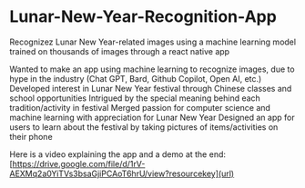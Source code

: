 # Lunar-New-Year-Recognition-App
Recognizez Lunar New Year-related images using a machine learning model trained on thousands of images through a react native app

Wanted to make an app using machine learning to recognize images, due to hype in the industry (Chat GPT, Bard, Github Copilot, Open AI, etc.)
Developed interest in Lunar New Year festival through Chinese classes and school opportunities
Intrigued by the special meaning behind each tradition/activity in festival
Merged passion for computer science and machine learning with appreciation for Lunar New Year
Designed an app for users to learn about the festival by taking pictures of items/activities on their phone

Here is a video explaining the app and a demo at the end: [https://drive.google.com/file/d/1rV-AEXMq2a0YiTVs3bsaGjiPCAoT6hrU/view?resourcekey](url)

